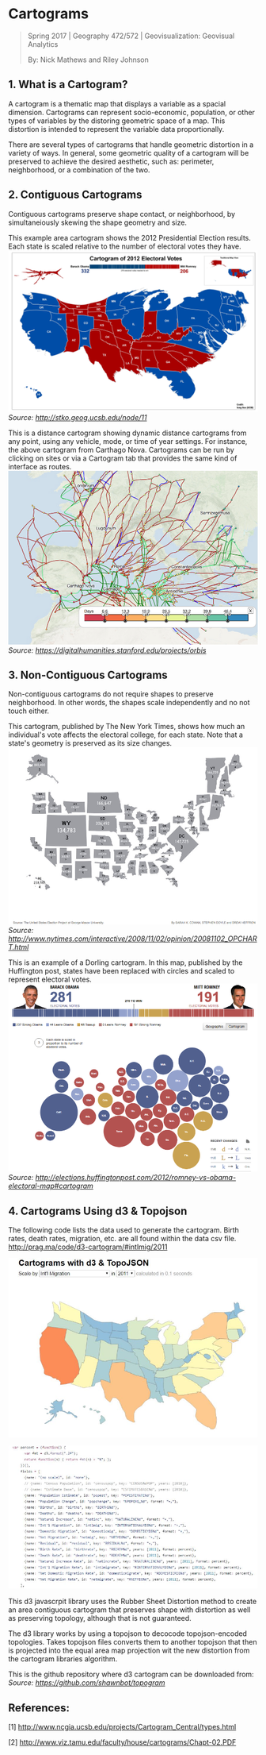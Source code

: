 # Cartograms

> Spring 2017 | Geography 472/572 | Geovisualization: Geovisual Analytics
>
> By: Nick Mathews and Riley Johnson

## 1. What is a Cartogram?

A cartogram is a thematic map that displays a variable as a spacial dimension. Cartograms can represent socio-economic, population, or other types of variables by the distoring geometric space of a map. This distortion is intended to represent the variable data proportionally.

There are several types of cartograms that handle geometric distortion in a variety of ways. In general, some geometric quality of a cartogram will be preserved to achieve the desired aesthetic, such as: perimeter, neighborhood, or a combination of the two. 

## 2. Contiguous Cartograms

Contiguous cartograms preserve shape contact, or neighborhood, by simultaneiously skewing the shape geometry and size.

This example area cartogram shows the 2012 Presidential Election results. Each state is scaled relative to the number of electoral votes they have.
![cartogramUSelection_SongGao](img/cartogramUSelection_SongGao.jpg)
*Source: http://stko.geog.ucsb.edu/node/11*

This is a distance cartogram showing dynamic distance cartograms from any point, using any vehicle, mode, or time of year settings. For instance, the above cartogram from Carthago Nova. Cartograms can be run by clicking on sites or via a Cartogram tab that provides the same kind of interface as routes.
![o2cart](img/o2cart.png)
*Source: https://digitalhumanities.stanford.edu/projects/orbis*


## 3. Non-Contiguous Cartograms

Non-contiguous cartograms do not require shapes to preserve neighborhood. In other words, the shapes scale independently and no not touch either.

This cartogram, published by The New York Times, shows how much an individual's vote affects the electoral college, for each state. Note that a state's geometry is preserved as its size changes.
![non-contiguous-nytimes.png](img/non-contiguous-nytimes.png)
*Source: http://www.nytimes.com/interactive/2008/11/02/opinion/20081102_OPCHART.html*

This is an example of a Dorling cartogram. In this map, published by the Huffington post, states have been replaced with circles and scaled to represent electoral votes.
![dorling](img/dorling.png)
*Source: http://elections.huffingtonpost.com/2012/romney-vs-obama-electoral-map#cartogram*

## 4. Cartograms Using d3 & Topojson

The following code lists the data used to generate the cartogram. Birth rates, death rates, migration, etc. are all found within the data csv file.
http://prag.ma/code/d3-cartogram/#intlmig/2011

![d2carto](img/d2carto.JPG)

![d3examples](img/d3examples.JPG)

This d3 javascrpit library uses the Rubber Sheet Distortion method to create an area contiguous cartogram that preserves shape with distortion as well as preserving topology, although that is not guaranteed. 

The d3 library works by using a topojson to decocode topojson-encoded topologies. Takes topojson files converts them to another topojson that then is projected into the equal area map projection wit  the new distortion from the cartogram libraries algorithm.

This is the github repository where d3 cartogram can be downloaded from:
*Source: https://github.com/shawnbot/topogram*

## References:

[1] http://www.ncgia.ucsb.edu/projects/Cartogram_Central/types.html

[2] http://www.viz.tamu.edu/faculty/house/cartograms/Chapt-02.PDF
